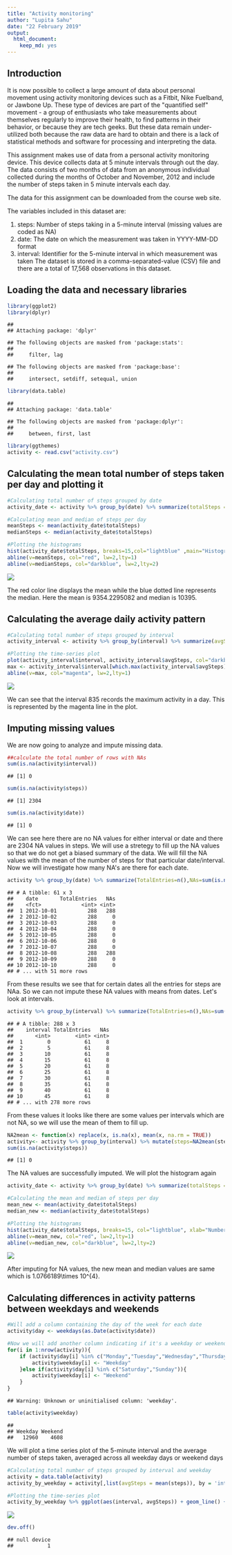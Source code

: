 ```yaml
---
title: "Activity monitoring"
author: "Lupita Sahu"
date: "22 February 2019"
output: 
  html_document: 
    keep_md: yes
---
```


## Introduction
It is now possible to collect a large amount of data about personal movement using activity monitoring devices such as a Fitbit, Nike Fuelband, or Jawbone Up. These type of devices are part of the "quantified self" movement - a group of enthusiasts who take measurements about themselves regularly to improve their health, to find patterns in their behavior, or because they are tech geeks. But these data remain under-utilized both because the raw data are hard to obtain and there is a lack of statistical methods and software for processing and interpreting the data.

This assignment makes use of data from a personal activity monitoring device. This device collects data at 5 minute intervals through out the day. The data consists of two months of data from an anonymous individual collected during the months of October and November, 2012 and include the number of steps taken in 5 minute intervals each day.

The data for this assignment can be downloaded from the course web site.

The variables included in this dataset are:

1. steps: Number of steps taking in a 5-minute interval (missing values are coded as NA)
2. date: The date on which the measurement was taken in YYYY-MM-DD format
3. interval: Identifier for the 5-minute interval in which measurement was taken
The dataset is stored in a comma-separated-value (CSV) file and there are a total of 17,568 observations in this dataset.



## Loading the data and necessary libraries

```r
library(ggplot2)
library(dplyr)
```

```
## 
## Attaching package: 'dplyr'
```

```
## The following objects are masked from 'package:stats':
## 
##     filter, lag
```

```
## The following objects are masked from 'package:base':
## 
##     intersect, setdiff, setequal, union
```

```r
library(data.table)
```

```
## 
## Attaching package: 'data.table'
```

```
## The following objects are masked from 'package:dplyr':
## 
##     between, first, last
```

```r
library(ggthemes)
activity <- read.csv("activity.csv")
```

## Calculating the mean total number of steps taken per day and plotting it

```r
#Calculating total number of steps grouped by date
activity_date <- activity %>% group_by(date) %>% summarize(totalSteps = sum(steps, na.rm=TRUE))

#Calculating mean and median of steps per day
meanSteps <- mean(activity_date$totalSteps)
medianSteps <- median(activity_date$totalSteps)

#Plotting the histograms
hist(activity_date$totalSteps, breaks=15,col="lightblue" ,main="Histogram of the total number of steps taken each day", xlab="Number of steps in a day")
abline(v=meanSteps, col="red", lw=2,lty=1)
abline(v=medianSteps, col="darkblue", lw=2,lty=2)
```

![](PA1_template_files/figure-html/unnamed-chunk-2-1.png)<!-- -->

The red color line displays the mean while the blue dotted line represents the median. Here the mean is 9354.2295082 and median is 10395.

## Calculating the average daily activity pattern


```r
#Calculating total number of steps grouped by interval
activity_interval <- activity %>% group_by(interval) %>% summarize(avgSteps = mean(steps, na.rm=TRUE))

#Plotting the time-series plot
plot(activity_interval$interval, activity_interval$avgSteps, col="darkblue", xlab="Interval",ylab="Average steps per interval",main="Time series plot of the average number of steps taken each day", type="l", lwd=2)
max <- activity_interval$interval[which.max(activity_interval$avgSteps)]
abline(v=max, col="magenta", lw=2,lty=1)
```

![](PA1_template_files/figure-html/unnamed-chunk-3-1.png)<!-- -->

We can see that the interval 835 records the maximum activity in a day. This is represented by the magenta line in the plot.

## Imputing missing values
We are now going to analyze and impute missing data.


```r
##calculate the total number of rows with NAs
sum(is.na(activity$interval))
```

```
## [1] 0
```

```r
sum(is.na(activity$steps))
```

```
## [1] 2304
```

```r
sum(is.na(activity$date))
```

```
## [1] 0
```

We can see here there are no NA values for either interval or date and there are 2304 NA values in steps. 
We will use a stretegy to fill up the NA values so that we do not get a biased summary of the data. We will fill the NA values with the mean of the number of steps for that particular date/interval.
Now we will investigate how many NA's are there for each date.


```r
activity %>% group_by(date) %>% summarize(TotalEntries=n(),NAs=sum(is.na(steps)))
```

```
## # A tibble: 61 x 3
##    date       TotalEntries   NAs
##    <fct>             <int> <int>
##  1 2012-10-01          288   288
##  2 2012-10-02          288     0
##  3 2012-10-03          288     0
##  4 2012-10-04          288     0
##  5 2012-10-05          288     0
##  6 2012-10-06          288     0
##  7 2012-10-07          288     0
##  8 2012-10-08          288   288
##  9 2012-10-09          288     0
## 10 2012-10-10          288     0
## # ... with 51 more rows
```

From these results we see that for certain dates all the entries for steps are NAa. So we can not impute these NA values with means from dates. Let's look at intervals.


```r
activity %>% group_by(interval) %>% summarize(TotalEntries=n(),NAs=sum(is.na(steps)))
```

```
## # A tibble: 288 x 3
##    interval TotalEntries   NAs
##       <int>        <int> <int>
##  1        0           61     8
##  2        5           61     8
##  3       10           61     8
##  4       15           61     8
##  5       20           61     8
##  6       25           61     8
##  7       30           61     8
##  8       35           61     8
##  9       40           61     8
## 10       45           61     8
## # ... with 278 more rows
```

From these values it looks like there are some values per intervals which are not NA, so we will use the mean of them to fill up.


```r
NA2mean <- function(x) replace(x, is.na(x), mean(x, na.rm = TRUE))
activity<- activity %>% group_by(interval) %>% mutate(steps=NA2mean(steps))
sum(is.na(activity$steps))
```

```
## [1] 0
```
The NA values are successfully imputed. We will plot the histogram again

```r
activity_date <- activity %>% group_by(date) %>% summarize(totalSteps = sum(steps))

#Calculating the mean and median of steps per day
mean_new <- mean(activity_date$totalSteps)
median_new <- median(activity_date$totalSteps)

#Plotting the histograms
hist(activity_date$totalSteps, breaks=15, col="lightblue", xlab="Number of steps in a day",main="Histogram of the total number of steps taken each day")
abline(v=mean_new, col="red", lw=2,lty=1)
abline(v=median_new, col="darkblue", lw=2,lty=2)
```

![](PA1_template_files/figure-html/unnamed-chunk-8-1.png)<!-- -->

After imputing for NA values, the new mean and median values are same which is 1.0766189\times 10^{4}.

## Calculating differences in activity patterns between weekdays and weekends


```r
#Will add a column containing the day of the week for each date
activity$day <- weekdays(as.Date(activity$date))

#Now we will add another column indicating if it's a weekday or weekend
for(i in 1:nrow(activity)){
    if (activity$day[i] %in% c("Monday","Tuesday","Wednesday","Thursday","Friday")){
        activity$weekday[i] <- "Weekday"
    }else if(activity$day[i] %in% c("Saturday","Sunday")){
        activity$weekday[i] <- "Weekend"
    }
}
```

```
## Warning: Unknown or uninitialised column: 'weekday'.
```

```r
table(activity$weekday)
```

```
## 
## Weekday Weekend 
##   12960    4608
```

We will plot a time series plot of the 5-minute interval and the average number of steps taken, averaged across all weekday days or weekend days


```r
#Calculating total number of steps grouped by interval and weekday
activity = data.table(activity)
activity_by_weekday = activity[,list(avgSteps = mean(steps)), by = 'interval,weekday']

#Plotting the time-series plot
activity_by_weekday %>% ggplot(aes(interval, avgSteps)) + geom_line() + facet_wrap(.~weekday,ncol = 1, nrow=2) + labs(y="Average steps per interval")
```

![](PA1_template_files/figure-html/unnamed-chunk-10-1.png)<!-- -->

```r
dev.off()
```

```
## null device 
##           1
```
